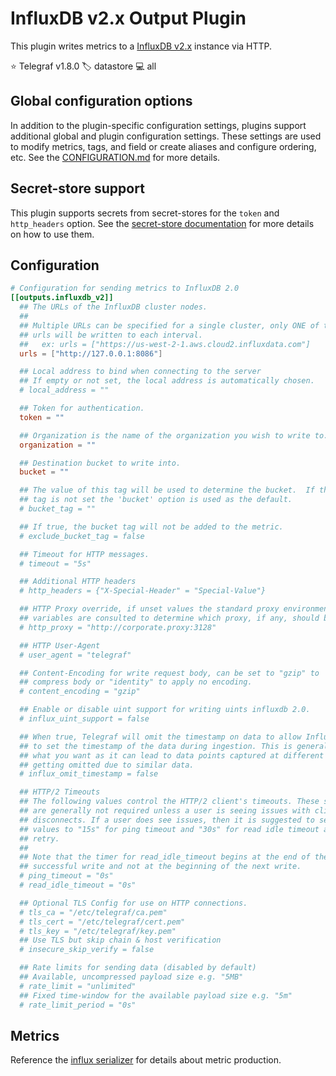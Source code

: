 # InfluxDB v2.x Output Plugin

This plugin writes metrics to a [InfluxDB v2.x][influxdb_v2] instance via HTTP.

⭐ Telegraf v1.8.0
🏷️ datastore
💻 all

[influxdb_v2]: https://docs.influxdata.com/influxdb/v2

## Global configuration options <!-- @/docs/includes/plugin_config.md -->

In addition to the plugin-specific configuration settings, plugins support
additional global and plugin configuration settings. These settings are used to
modify metrics, tags, and field or create aliases and configure ordering, etc.
See the [CONFIGURATION.md][CONFIGURATION.md] for more details.

[CONFIGURATION.md]: ../../../docs/CONFIGURATION.md#plugins

## Secret-store support

This plugin supports secrets from secret-stores for the `token` and
`http_headers` option. See the [secret-store documentation][SECRETSTORE] for
more details on how to use them.

[SECRETSTORE]: ../../../docs/CONFIGURATION.md#secret-store-secrets

## Configuration

```toml @sample.conf
# Configuration for sending metrics to InfluxDB 2.0
[[outputs.influxdb_v2]]
  ## The URLs of the InfluxDB cluster nodes.
  ##
  ## Multiple URLs can be specified for a single cluster, only ONE of the
  ## urls will be written to each interval.
  ##   ex: urls = ["https://us-west-2-1.aws.cloud2.influxdata.com"]
  urls = ["http://127.0.0.1:8086"]

  ## Local address to bind when connecting to the server
  ## If empty or not set, the local address is automatically chosen.
  # local_address = ""

  ## Token for authentication.
  token = ""

  ## Organization is the name of the organization you wish to write to.
  organization = ""

  ## Destination bucket to write into.
  bucket = ""

  ## The value of this tag will be used to determine the bucket.  If this
  ## tag is not set the 'bucket' option is used as the default.
  # bucket_tag = ""

  ## If true, the bucket tag will not be added to the metric.
  # exclude_bucket_tag = false

  ## Timeout for HTTP messages.
  # timeout = "5s"

  ## Additional HTTP headers
  # http_headers = {"X-Special-Header" = "Special-Value"}

  ## HTTP Proxy override, if unset values the standard proxy environment
  ## variables are consulted to determine which proxy, if any, should be used.
  # http_proxy = "http://corporate.proxy:3128"

  ## HTTP User-Agent
  # user_agent = "telegraf"

  ## Content-Encoding for write request body, can be set to "gzip" to
  ## compress body or "identity" to apply no encoding.
  # content_encoding = "gzip"

  ## Enable or disable uint support for writing uints influxdb 2.0.
  # influx_uint_support = false

  ## When true, Telegraf will omit the timestamp on data to allow InfluxDB
  ## to set the timestamp of the data during ingestion. This is generally NOT
  ## what you want as it can lead to data points captured at different times
  ## getting omitted due to similar data.
  # influx_omit_timestamp = false

  ## HTTP/2 Timeouts
  ## The following values control the HTTP/2 client's timeouts. These settings
  ## are generally not required unless a user is seeing issues with client
  ## disconnects. If a user does see issues, then it is suggested to set these
  ## values to "15s" for ping timeout and "30s" for read idle timeout and
  ## retry.
  ##
  ## Note that the timer for read_idle_timeout begins at the end of the last
  ## successful write and not at the beginning of the next write.
  # ping_timeout = "0s"
  # read_idle_timeout = "0s"

  ## Optional TLS Config for use on HTTP connections.
  # tls_ca = "/etc/telegraf/ca.pem"
  # tls_cert = "/etc/telegraf/cert.pem"
  # tls_key = "/etc/telegraf/key.pem"
  ## Use TLS but skip chain & host verification
  # insecure_skip_verify = false

  ## Rate limits for sending data (disabled by default)
  ## Available, uncompressed payload size e.g. "5MB"
  # rate_limit = "unlimited"
  ## Fixed time-window for the available payload size e.g. "5m"
  # rate_limit_period = "0s"
```

## Metrics

Reference the [influx serializer][] for details about metric production.

[influx serializer]: /plugins/serializers/influx/README.md#Metrics
